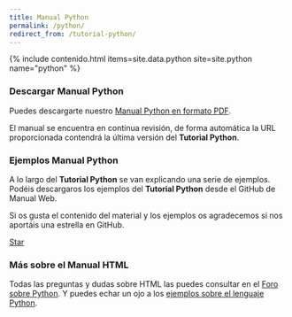 ```yaml
---
title: Manual Python
permalink: /python/
redirect_from: /tutorial-python/
---
```


{% include contenido.html items=site.data.python site=site.python name="python" %}


### Descargar Manual Python

Puedes descargarte nuestro [Manual Python en formato PDF][PDFPython].

El manual se encuentra en continua revisión, de forma automática la URL proporcionada contendrá la última versión del **Tutorial Python**.

### Ejemplos Manual Python

A lo largo del **Tutorial Python** se van explicando una serie de ejemplos. Podéis descargaros los ejemplos del **Tutorial Python** desde el GitHub de Manual Web.

Si os gusta el contenido del material y los ejemplos os agradecemos si nos aportáis una estrella en GitHub.

<a class="github-button" href="https://github.com/manualweb/manualweb" data-icon="octicon-star" data-style="mega" aria-label="Star manualweb/manualweb on GitHub">Star</a>

### Más sobre el Manual HTML

Todas las preguntas y dudas sobre HTML las puedes consultar en el [Foro sobre Python][ForoPython]. Y puedes echar un ojo a los [ejemplos sobre el lenguaje Python][EjemplosPython].

<script id="github-bjs" src="https://buttons.github.io/buttons.js" async="" defer="defer"></script>

[PDFPython]: #
[ForoPython]: http://dudasprogramacion.com/python
[EjemplosPython]: http://lineadecodigo.com/python/
